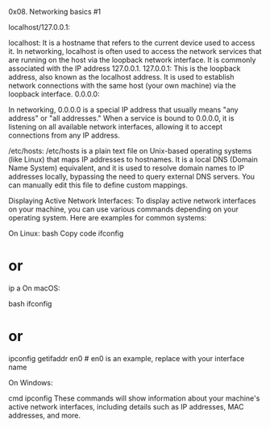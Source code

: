 0x08. Networking basics #1

localhost/127.0.0.1:

localhost: It is a hostname that refers to the current device used to access it.
In networking, localhost is often used to access the network services that are running on the host via the loopback network interface.
It is commonly associated with the IP address 127.0.0.1.
127.0.0.1: This is the loopback address, also known as the localhost address.
It is used to establish network connections with the same host (your own machine) via the loopback interface.
0.0.0.0:

In networking, 0.0.0.0 is a special IP address that usually means "any address" or "all addresses." 
When a service is bound to 0.0.0.0, it is listening on all available network interfaces, allowing it to accept connections from any IP address.


/etc/hosts:
/etc/hosts is a plain text file on Unix-based operating systems (like Linux) that maps IP addresses to hostnames.
It is a local DNS (Domain Name System) equivalent, and it is used to resolve domain names to IP addresses locally, bypassing the need to query external DNS servers.
You can manually edit this file to define custom mappings.


Displaying Active Network Interfaces:
To display active network interfaces on your machine, you can use various commands depending on your operating system.
 Here are examples for common systems:

On Linux:
bash
Copy code
ifconfig

# or
ip a
On macOS:

bash
ifconfig
# or
ipconfig getifaddr en0  # en0 is an example, replace with your interface name


On Windows:

cmd
ipconfig
These commands will show information about your machine's active network interfaces, including details such as IP addresses, MAC addresses, and more.
